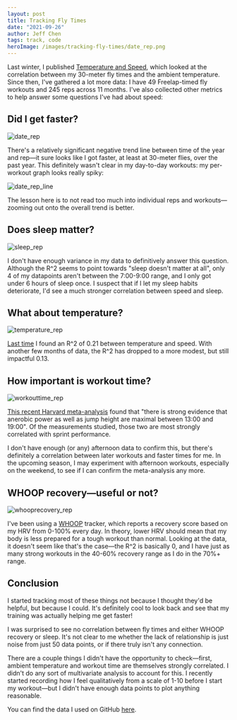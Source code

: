 ```yaml
---
layout: post
title: Tracking Fly Times
date: "2021-09-26"
author: Jeff Chen
tags: track, code
heroImage: /images/tracking-fly-times/date_rep.png
---
```


Last winter, I published [Temperature and Speed](https://jeffchen.dev/posts/Temperature-And-Speed/), which looked at the correlation between my 30-meter fly times and the ambient temperature. Since then, I've gathered a lot more data: I have 49 Freelap-timed fly workouts and 245 reps across 11 months. I've also collected other metrics to help answer some questions I've had about speed:

## Did I get faster?

![date_rep](/images/tracking-fly-times/date_rep.png)

There's a relatively significant negative trend line between time of the year and rep—it sure looks like I got faster, at least at 30-meter flies, over the past year. This definitely wasn't clear in my day-to-day workouts: my per-workout graph looks really spiky:

![date_rep_line](/images/tracking-fly-times/date_rep_line.png)

The lesson here is to not read too much into individual reps and workouts—zooming out onto the overall trend is better.

<!-- excerpt -->

## Does sleep matter?

![sleep_rep](/images/tracking-fly-times/sleep_rep.png)

I don't have enough variance in my data to definitively answer this question. Although the R^2 seems to point towards "sleep doesn't matter at all", only 4 of my datapoints aren't between the 7:00-9:00 range, and I only got under 6 hours of sleep once. I suspect that if I let my sleep habits deteriorate, I'd see a much stronger correlation between speed and sleep.

## What about temperature?

![temperature_rep](/images/tracking-fly-times/temperature_rep.png)

[Last time](https://jeffchen.dev/posts/Temperature-And-Speed/) I found an R^2 of 0.21 between temperature and speed. With another few months of data, the R^2 has dropped to a more modest, but still impactful 0.13.

## How important is workout time?

![workouttime_rep](/images/tracking-fly-times/workouttime_rep.png)

[This recent Harvard meta-analysis](https://pubmed.ncbi.nlm.nih.gov/34431827/) found that "there is strong evidence that anerobic power as well as jump height are maximal between 13:00 and 19:00". Of the measurements studied, those two are most strongly correlated with sprint performance.

I don't have enough (or any) afternoon data to confirm this, but there's definitely a correlation between later workouts and faster times for me. In the upcoming season, I may experiment with afternoon workouts, especially on the weekend, to see if I can confirm the meta-analysis any more.

## WHOOP recovery—useful or not?

![whooprecovery_rep](/images/tracking-fly-times/whooprecovery_rep.png)

I've been using a [WHOOP](https://whoop.com) tracker, which reports a recovery score based on my HRV from 0-100% every day. In theory, lower HRV should mean that my body is less prepared for a tough workout than normal. Looking at the data, it doesn't seem like that's the case—the R^2 is basically 0, and I have just as many strong workouts in the 40-60% recovery range as I do in the 70%+ range.

## Conclusion

I started tracking most of these things not because I thought they'd be helpful, but because I could. It's definitely cool to look back and see that my training was actually helping me get faster!

I was surprised to see no correlation between fly times and either WHOOP recovery or sleep. It's not clear to me whether the lack of relationship is just noise from just 50 data points, or if there truly isn't any connection.

There are a couple things I didn't have the opportunity to check—first, ambient temperature and workout time are themselves strongly correlated. I didn't do any sort of multivariate analysis to account for this. I recently started recording how I feel qualitatively from a scale of 1-10 before I start my workout—but I didn't have enough data points to plot anything reasonable.

You can find the data I used on GitHub [here](https://github.com/jchen1/fly-times).